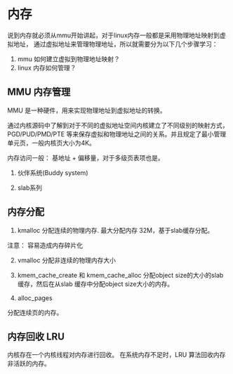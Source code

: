 # 内存

说到内存就必须从mmu开始讲起，对于linux内存一般都是采用物理地址映射到虚拟地址，
通过虚拟地址来管理物理地址，所以就需要分为以下几个步骤学习：
  1. mmu 如何建立虚拟到物理地址映射？
  2. linux 内存如何管理？

## MMU 内存管理

MMU 是一种硬件，用来实现物理地址到虚拟地址的转换。

通过内核源码中了解到对于不同的虚拟地址空间内核建立了不同级别的映射方式，PGD/PUD/PMD/PTE
等来保存虚拟和物理地址之间的关系。并且规定了最小管理单元页，一般内核页大小为4K。

内存访问一般： 基地址 + 偏移量，对于多级页表项也是。

1. 伙伴系统(Buddy system)

2. slab系列

## 内存分配

1. kmalloc
  分配连续的物理内存.
  最大分配内存 32M，基于slab缓存分配。

  注意： 容易造成内存碎片化

2. vmalloc
  分配非连续的物理内存大小

3. kmem_cache_create 和 kmem_cache_alloc
  分配object size的大小的slab缓存，然后在从slab 缓存中分配object size大小的内存。

4. alloc_pages

  分配连续页的内存。

## 内存回收 LRU

内核存在一个内核线程对内存进行回收。
在系统内存不足时，LRU 算法回收内存非活跃的内存。

